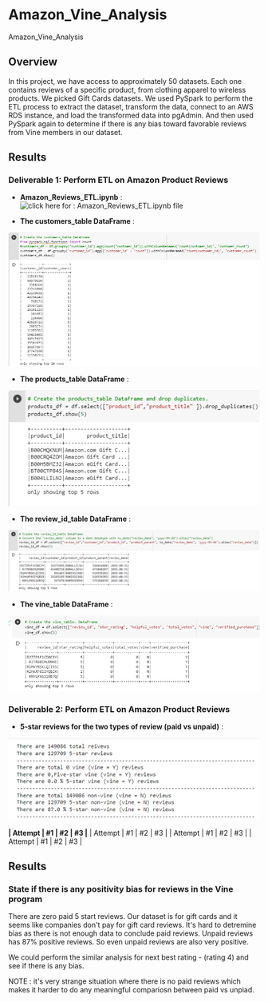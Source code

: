 # Amazon_Vine_Analysis
Amazon_Vine_Analysis


## Overview
In this project, we have access to approximately 50 datasets. Each one contains reviews of a specific product, from clothing apparel to wireless products.  We picked Gift Cards datasets. 
We used PySpark to perform the ETL process to extract the dataset, transform the data, connect to an AWS RDS instance, and load the transformed data into pgAdmin. And then used PySpark again to determine if there is any bias toward favorable reviews from Vine members in our dataset. 


## Results

### Deliverable 1: Perform ETL on Amazon Product Reviews

* **Amazon_Reviews_ETL.ipynb** :  
![click here for : Amazon_Reviews_ETL.ipynb file](https://github.com/dhaval-28/Amazon_Vine_Analysis/blob/main/Amazon_Reviews_ETL.ipynb)

* **The customers_table DataFrame** :  
<p align="left">
<img src = "https://github.com/dhaval-28/Amazon_Vine_Analysis/blob/main/Images/Customer_Table_DF.png" /><br>
</p>

* **The products_table DataFrame** :  
<p align="left">
<img src = "https://github.com/dhaval-28/Amazon_Vine_Analysis/blob/main/Images/Products_Table_DF.png" /><br>
</p>

* **The review_id_table DataFrame** :  
<p align="left">
<img src = "https://github.com/dhaval-28/Amazon_Vine_Analysis/blob/main/Images/review_id_table_DF.png" /><br>
</p>

* **The vine_table DataFrame** :  
<p align="left">
<img src = "https://github.com/dhaval-28/Amazon_Vine_Analysis/blob/main/Images/vine_table_DF.png" /><br>
</p>


### Deliverable 2: Perform ETL on Amazon Product Reviews

* **5-star reviews for the two types of review (paid vs unpaid)** :  
<p align="center">
<img src = "https://github.com/dhaval-28/Amazon_Vine_Analysis/blob/main/Images/Del-2.png" /><br>
</p>

**| Attempt | #1 | #2 | #3 |**
| Attempt | #1 | #2 | #3 |
| Attempt | #1 | #2 | #3 |
| Attempt | #1 | #2 | #3 |

## Results

### State if there is any positivity bias for reviews in the Vine program
There are zero paid 5 start reviews. Our dataset is for gift cards and it seems like companies don't pay for gift card reviews. It's hard to detremine bias as there is not enough data to conclude paid reviews. Unpaid reviews has 87% positive reviews. So even unpaid reviews are also very positive.

We could perform the similar analysis for next best rating - (rating 4) and see if there is any bias. 

NOTE : it's very strange situation where there is no paid reviews which makes it harder to do any meaningful compariosn between paid vs unpiad. 





